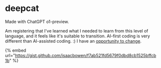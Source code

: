 # deepcat

Made with ChatGPT o1-preview.

Am registering that I've learned what I needed to learn from this level of language, and it feels like it's suitable to transition. AI-first coding is very different than AI-assisted coding. :) I have an [opportunity to change](../08/#theres-an-opportunity-here-for-me-to-change-and-im-feeling-it-out).

{% embed url="https://gist.github.com/isaacbowen/f7ab521fd5679f0dbd8cb1525bffcb1b" %}
